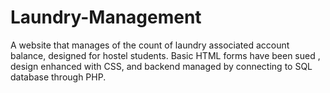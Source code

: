 # Laundry-Management
A website that manages of the count of laundry associated account balance, designed for hostel students. 
Basic HTML forms have been sued , design enhanced with CSS, and backend managed by connecting to SQL database through PHP.
